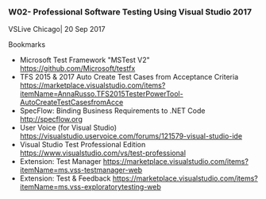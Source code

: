 ### W02- Professional Software Testing Using Visual Studio 2017
VSLive Chicago| 20 Sep 2017

Bookmarks

* Microsoft Test Framework "MSTest V2"
https://github.com/Microsoft/testfx
* TFS 2015 & 2017 Auto Create Test Cases from Acceptance Criteria
https://marketplace.visualstudio.com/items?itemName=AnnaRusso.TFS2015TesterPowerTool-AutoCreateTestCasesfromAcce
* SpecFlow: Binding Business Requirements to .NET Code
http://specflow.org
* User Voice (for Visual Studio)
https://visualstudio.uservoice.com/forums/121579-visual-studio-ide
* Visual Studio Test Professional Edition
https://www.visualstudio.com/vs/test-professional
* Extension: Test Manager
https://marketplace.visualstudio.com/items?itemName=ms.vss-testmanager-web
* Extension: Test & Feedback
https://marketplace.visualstudio.com/items?itemName=ms.vss-exploratorytesting-web